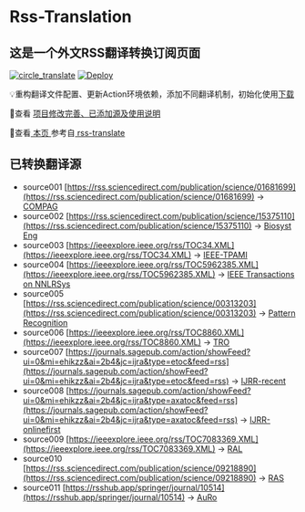 #  Rss-Translation

## 这是一个外文RSS翻译转换订阅页面 

[![circle_translate](https://github.com/rcy1314/Rss-Translation/actions/workflows/circle_translate.yml/badge.svg)](https://github.com/rcy1314/Rss-Translation/actions/workflows/circle_translate.yml) [![Deploy](https://github.com/rcy1314/Rss-Translation/actions/workflows/jekyll-gh-pages.yml/badge.svg)](https://github.com/rcy1314/Rss-Translation/actions/workflows/jekyll-gh-pages.yml)

 💡重构翻译文件配置、更新Action环境依赖，添加不同翻译机制，初始化使用[下载](https://github.com/rcy1314/Rss-Translation/releases/tag/rss)

 📢查看 [项目修改完善、已添加源及使用说明](https://github.com/rcy1314/Rss-Translation/tree/main/illustrate)

 📢查看[ 本页 ](https://rcy1314.github.io/Rss-Translation) 参考自[ rss-translate ](https://github.com/talengu/rss-translate)

## 已转换翻译源
 - source001 [https://rss.sciencedirect.com/publication/science/01681699](https://rss.sciencedirect.com/publication/science/01681699) -> [COMPAG](rss/COMPAG.xml)
 - source002 [https://rss.sciencedirect.com/publication/science/15375110](https://rss.sciencedirect.com/publication/science/15375110) -> [Biosyst Eng](rss/Biosyst%20Eng.xml)
 - source003 [https://ieeexplore.ieee.org/rss/TOC34.XML](https://ieeexplore.ieee.org/rss/TOC34.XML) -> [IEEE-TPAMI](rss/IEEE-TPAMI.xml)
 - source004 [https://ieeexplore.ieee.org/rss/TOC5962385.XML](https://ieeexplore.ieee.org/rss/TOC5962385.XML) -> [IEEE Transactions on NNLRSys](rss/IEEE%20Transactions%20on%20NNLRSys.xml)
 - source005 [https://rss.sciencedirect.com/publication/science/00313203](https://rss.sciencedirect.com/publication/science/00313203) -> [Pattern Recognition](rss/Pattern%20Recognition.xml)
 - source006 [https://ieeexplore.ieee.org/rss/TOC8860.XML](https://ieeexplore.ieee.org/rss/TOC8860.XML) -> [TRO](rss/TRO.xml)
 - source007 [https://journals.sagepub.com/action/showFeed?ui=0&mi=ehikzz&ai=2b4&jc=ijra&type=etoc&feed=rss](https://journals.sagepub.com/action/showFeed?ui=0&mi=ehikzz&ai=2b4&jc=ijra&type=etoc&feed=rss) -> [IJRR-recent](rss/IJRR-recent.xml)
 - source008 [https://journals.sagepub.com/action/showFeed?ui=0&mi=ehikzz&ai=2b4&jc=ijra&type=axatoc&feed=rss](https://journals.sagepub.com/action/showFeed?ui=0&mi=ehikzz&ai=2b4&jc=ijra&type=axatoc&feed=rss) -> [IJRR-onlinefirst](rss/IJRR-onlinefirst.xml)
 - source009 [https://ieeexplore.ieee.org/rss/TOC7083369.XML](https://ieeexplore.ieee.org/rss/TOC7083369.XML) -> [RAL](rss/RAL.xml)
 - source010 [https://rss.sciencedirect.com/publication/science/09218890](https://rss.sciencedirect.com/publication/science/09218890) -> [RAS](rss/RAS.xml)
 - source011 [https://rsshub.app/springer/journal/10514](https://rsshub.app/springer/journal/10514) -> [AuRo](rss/AuRo.xml)
